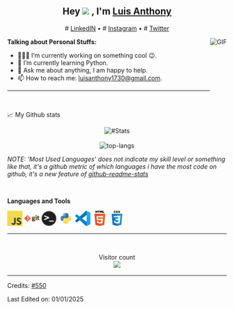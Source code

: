 <h2 align="center">Hey <img src="https://media.giphy.com/media/hvRJCLFzcasrR4ia7z/giphy.gif" width="25px"> , I'm <a href="https://Luis-Anthony.github.io/profile/">Luis Anthony</a></h2>
<p align="center">
  # <a href="https://www.linkedin.com/in/#-3335b896/">LinkedIN</a> •
  # <a href="https://www.instagram.com/#_singh/">Instagram</a> •
  # <a href="https://twitter.com/#550">Twitter</a>
</p>

<img align="right" height="150rem" alt="GIF" src="https://media4.giphy.com/media/RbDKaczqWovIugyJmW/200w.webp?cid=ecf05e47yrznhyd4w1cnwbe3hlilpmls3c0mrsymhdzmzp5z&rid=200w.webp" />

**Talking about Personal Stuffs:**

- 👨🏽‍💻  I’m currently working on something cool :wink:.
- 🌱  I’m currently learning Python. 
- 💬  Ask me about anything, I am happy to help.
- 📫  How to reach me: luisanthony1730@gmail.com.

***

 <br>

📈 My Github stats <br />
<p align="center">
  <img src="https://github-readme-stats.vercel.app/api?username=#550&theme=dark&show_icons=true" alt="#Stats" />  
  <br />
  <br />
  <img src="https://github-readme-stats.vercel.app/api/top-langs/?username=#550&layout=compact&theme=dark" alt="top-langs" />
</p>

*NOTE: 'Most Used Languages' does not indicate my skill level or something like that, it's a github metric of which languages i have the most code on github, it's a new feature of [github-readme-stats](https://github.com/anuraghazra/github-readme-stats)*

<br>

**Languages and Tools**

<code><img height="35rem" src="https://raw.githubusercontent.com/github/explore/80688e429a7d4ef2fca1e82350fe8e3517d3494d/topics/javascript/javascript.png"></code>
<code><img height="35rem" src="https://raw.githubusercontent.com/github/explore/80688e429a7d4ef2fca1e82350fe8e3517d3494d/topics/git/git.png"></code>
<code><img height="35rem" src="https://raw.githubusercontent.com/github/explore/80688e429a7d4ef2fca1e82350fe8e3517d3494d/topics/terminal/terminal.png"></code>
<code><img height="35rem" src="https://raw.githubusercontent.com/github/explore/80688e429a7d4ef2fca1e82350fe8e3517d3494d/topics/python/python.png"></code>
<code><img alt="Visual Studio Code" height="35rem" src="https://raw.githubusercontent.com/github/explore/80688e429a7d4ef2fca1e82350fe8e3517d3494d/topics/visual-studio-code/visual-studio-code.png" /></code>
<code><img alt="HTML5" height="35rem" src="https://raw.githubusercontent.com/github/explore/80688e429a7d4ef2fca1e82350fe8e3517d3494d/topics/html/html.png" /></code>
<code><img alt="CSS3" height="35rem" src="https://raw.githubusercontent.com/github/explore/80688e429a7d4ef2fca1e82350fe8e3517d3494d/topics/css/css.png" /></code>

***

<br />

<p align="center"> 
  Visitor count<br>
  <img src="https://profile-counter.glitch.me/#550/count.svg" />
</p>

-----
Credits: [#550](https://github.com/#550)

Last Edited on: 01/01/2025
